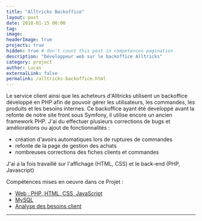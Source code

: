 ```yaml
---
title: "Alltricks Backoffice"
layout: post
date: 2018-01-15 00:00
tag:
image:
headerImage: true
projects: true
hidden: true # don't count this post in competences pagination
description: "Développeur web sur le backoffice Alltricks"
category: project
author: Lucas
externalLink: false
permalink: /alltricks-backoffice.html
---
```


Le service client ainsi que les acheteurs d'Alltricks utilisent un backoffice développé en PHP
afin de pouvoir gérer les utilisateurs, les commandes, les produits et les besoins internes.
Ce backoffice ayant été developpé avant la refonte de notre site front sous Symfony, il utilise encore
un ancien framework PHP.
J'ai du effectuer plusieurs corrections de bugs et améliorations ou ajout de fonctionnalités :
- création d'avoirs automatiques lors de ruptures de commandes
- refonte de la page de gestion des achats
- nombreuses corrections des fiches clients et commandes

J'ai a la fois travaillé sur l'affichage (HTML, CSS) et le back-end (PHP, Javascript)

Compétences mises en oeuvre dans ce Projet :

- [Web : PHP, HTML, CSS, JavaScript]({{site.url}}/myportfolio/web)
- [MySQL]({{site.url}}/myportfolio/mysql)
- [Analyse des besoins client]({{site.url}}/myportfolio/analyse-besoin)



---
